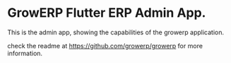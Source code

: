 # GrowERP Flutter ERP Admin App.

This is the admin app, showing the capabilities of the growerp application.

check the readme at  https://github.com/growerp/growerp for more information.
